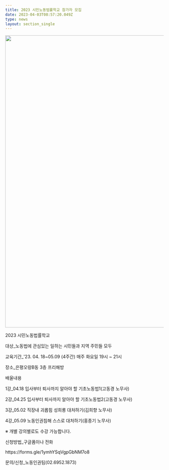 ```yaml
---
title: 2023 시민노동법률학교 참가자 모집
date: 2023-04-03T08:57:20.049Z
type: news
layout: section_single
---
```

<p><img src="https://drive.tiny.cloud/1/engl1s97gj9hrxpoa7eh7z5f05ozxfm1box3nxkh4j7a43ei/15c396d1-5575-4b17-a393-2557c04b55c4" alt="" width="658" height="931" /></p>
<p>2023 시민노동법률학교</p>
<p>대상_노동법에 관심있는 일하는 시민들과 지역 주민들 모두</p>
<p>교육기간_'23. 04. 18~05.09 (4주간)&nbsp;매주 화요일 19시 ~ 21시</p>
<p>장소_은평오랑B동 3층 프리해방</p>
<p>배울내용</p>
<p>1강_04.18 입사부터 퇴사까지 알아야 할 기초노동법1(고동경 노무사)</p>
<p>2강_04.25 입사부터 퇴사까지 알아야 할 기초노동법2(고동경 노무사)</p>
<p>3강_05.02 직장내 괴롭힘 성희롱 대처하기(김희향 노무사)</p>
<p>4강_05.09 노동인권침해 스스로 대처하기(홍종기 노무사)</p>
<p>※ 개별 강의별로도 수강 가능합니다.</p>
<p>신청방법_구글폼이나 전화</p>
<p>https://forms.gle/1ymhYSqVgpGbNM7o8</p>
<p>문의/신청_노동인권팀(02.6952.1873)</p>
<p>&nbsp;</p>
